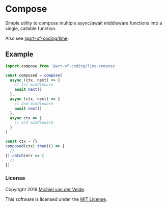 # Compose

Simple utility to compose multiple async/await middleware functions into a single,
callable function.

Also see [@art-of-coding/lime](https://github.com/Art-of-Coding/lime).

## Example

```ts
import compose from '@art-of-coding/lime-compose'

const composed = compose(
  async (ctx, next) => {
    // 1st middleware
    await next()
  },
  async (ctx, next) => {
    // 2nd middleware
    await next()
  },
  async ctx => {
    // 3rd middleware
  }
)

const ctx = {}
composed(ctx).then(() => {
  //
}).catch(err => {
  //
})
```

### License

Copyright 2019 [Michiel van der Velde](http://www.michielvdvelde.nl).

This software is licensed under the [MIT License](LICENSE).

